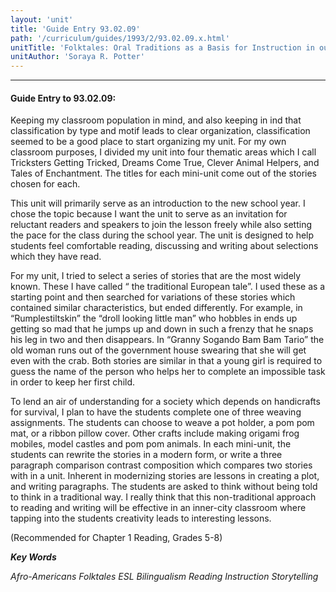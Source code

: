 ```yaml
---
layout: 'unit'
title: 'Guide Entry 93.02.09'
path: '/curriculum/guides/1993/2/93.02.09.x.html'
unitTitle: 'Folktales: Oral Traditions as a Basis for Instruction in our Schools'
unitAuthor: 'Soraya R. Potter'
---
```


<body>
<hr/>
 <h4>
  Guide Entry to 93.02.09:
 </h4>
 Keeping my classroom population in mind, and also keeping in ind that classification by type and motif leads to clear organization, classification seemed to be a good place to start organizing my unit. For my own classroom purposes, I divided my unit into four thematic areas which I call Tricksters Getting Tricked, Dreams Come True, Clever Animal Helpers, and Tales of Enchantment. The titles for each mini-unit come out of the stories chosen for each.
 <p>
  This unit will primarily serve as an introduction to the new school year. I chose the topic because I want the unit to serve as an invitation for reluctant readers and speakers to join the lesson freely while also setting the pace for the class during the school year. The unit is designed to help students feel comfortable reading, discussing and writing about selections which they have read.
 </p>
 <p>
  For my unit, I tried to select a series of stories that are the most widely known. These I have called “ the traditional European tale”. I used these as a starting point and then searched for variations of these stories which contained similar characteristics, but ended differently. For example, in “Rumplestiltskin” the “droll looking little man” who hobbles in ends up getting so mad that he jumps up and down in such a frenzy that he snaps his leg in two and then disappears. In “Granny Sogando Bam Bam Tario” the old woman runs out of the government house swearing that she will get even with the crab. Both stories are similar in that a young girl is required to guess the name of the person who helps her to complete an impossible task in order to keep her first child.
 </p>
 <p>
  To lend an air of understanding for a society which depends on handicrafts for survival, I plan to have the students complete one of three weaving assignments. The students can choose to weave a pot holder, a pom pom mat, or a ribbon pillow cover. Other crafts include making origami frog mobiles, model castles and pom pom animals. In each mini-unit, the students can rewrite the stories in a modern form, or write a three paragraph comparison contrast composition which compares two stories with in a unit. Inherent in modernizing stories are lessons in creating a plot, and writing paragraphs. The students are asked to think without being told to think in a traditional way. I really think that this non-traditional approach to reading and writing will be effective in an inner-city classroom where tapping into the students creativity leads to interesting lessons.
 </p>
 <p>
  (Recommended for Chapter 1 Reading, Grades 5-8)
 </p>
<p>
  <b>
   <i>
    Key Words
   </i>
  </b>
  <br/>
 </p>
 <p>
  <i>
   Afro-Americans Folktales ESL Bilingualism Reading Instruction Storytelling
  </i>
 </p>

</body>
